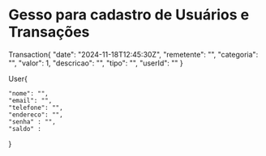 # Gesso para cadastro de Usuários e Transações

Transaction{
    "date": "2024-11-18T12:45:30Z",
    "remetente": "",
    "categoria": "",
    "valor": 1,
    "descricao": "",
    "tipo": "",
    "userId": ""
}

User{
    
    "nome": "",
    "email": "",
    "telefone": "",
    "endereco": "",
    "senha" : "",
    "saldo" : 
    
}
